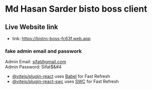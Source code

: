 # Md Hasan Sarder bisto boss client



## Live Website link

- link: https://bistro-boss-fc63f.web.app

### fake admin email and passwork
Admin Email:  sifat@gmail.com<br>
Admin Password:  Sifat$&#4



- [@vitejs/plugin-react](https://github.com/vitejs/vite-plugin-react/blob/main/packages/plugin-react/README.md) uses [Babel](https://babeljs.io/) for Fast Refresh
- [@vitejs/plugin-react-swc](https://github.com/vitejs/vite-plugin-react-swc) uses [SWC](https://swc.rs/) for Fast Refresh
